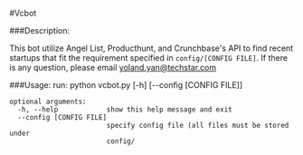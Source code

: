 #Vcbot

###Description:

This bot utilize Angel List, Producthunt, and Crunchbase's API to find recent startups that fit the requirement specified in `config/[CONFIG FILE]`. If there is any question, please email yoland.yan@techstar.com

###Usage:
    run: python vcbot.py [-h] [--config [CONFIG FILE]]

    optional arguments:
      -h, --help            show this help message and exit
      --config [CONFIG FILE]
                            specify config file (all files must be stored under
                            config/